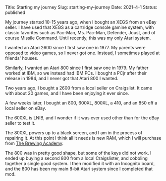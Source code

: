 Title: Starting my journey
Slug: starting-my-journey
Date: 2021-4-1
Status: published

My journey started 10-15 years ago, when I bought an XEGS from an eBay seller.
I have used that XEGS as a cartridge console gamine system, with classic favorites
such as Pac-Man, Ms. Pac-Man, Defender, Joust, and of course Missile Command.
Until recently, this was my only Atari system.

I wanted an Atari 2600 since I first saw one in 1977.  My parents were opposed
to video games, so I never got one.  Instead, I sometimes played at friends' houses.

Similarly, I wanted an Atari 800 since I first saw one in 1979.  My father worked at IBM, so
we instead had IBM PCs.  I bought a PCjr after their release in 1984, and I never got that
Atari 800 I wanted.

Two years ago, I bought a 2600 from a local seller on Craigslist.  It came with about
20 games, and I have been enjoying it ever since.

A few weeks later, I bought an 800, 600XL, 800XL, a 410, and an 850 off a local seller on eBay.

The 600XL is LNIB, and I wonder if it was ever used other than for the eBay seller to test it.

The 800XL powers up to a black screen, and I am in the process of repairing it.  At this point
I think all it needs is new RAM, which I will purchase from [The Brewing Academy](https://thebrewingacademy.com).

The 800 was in pretty good shape, but some of the keys did not work.  I ended up buying a second
800 from a local Craigslister, and cobbling together a single good system.  I then modified it with
an Incognito board, and the 800 has been my main 8-bit Atari system since I completed that mod.
